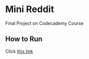 # Mini Reddit

Final Project on Codecademy Course

## How to Run

Click [this link](https://mini-reddit-rijalghodi.netlify.app/)
